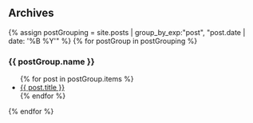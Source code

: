 <div class="archive">
	<h2> Archives </h2>
	{% assign postGrouping = site.posts | group_by_exp:"post", "post.date | date: '%B %Y'" %}
{% for postGroup in postGrouping %}
	<h3>{{ postGroup.name }}</h3>
		<ul>
			{% for post in postGroup.items %}
			<li><a href="{{ post.url }}">{{ post.title }}</a></li>
			{% endfor %}
		</ul>
{% endfor %}
</div>
